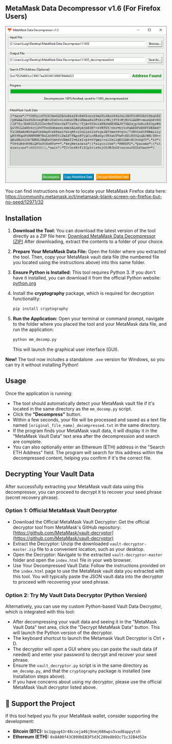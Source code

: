 ## MetaMask Data Decompressor v1.6 (For Firefox Users)

![MetaMask Decompressor Screenshot](https://github.com/0xLuigi/metamask-data-decompresor/blob/main/images/screenshot.gif)

You can find instructions on how to locate your MetaMask Firefox data here: <br>
https://community.metamask.io/t/metamask-blank-screen-on-firefox-but-no-seed/12971/32

## Installation

1.  **Download the Tool:**
    You can download the latest version of the tool directly as a ZIP file here:
    [Download MetaMask Data Decompressor (ZIP)](https://github.com/0xLuigi/metamask-data-decompresor/archive/refs/heads/main.zip)
    After downloading, extract the contents to a folder of your choice.

2.  **Prepare Your MetaMask Data File:**
     Open the folder where you extracted the tool. Then, copy your MetaMask vault data file (the numbered file you located using the instructions above) into this same   folder.

3.  **Ensure Python is Installed:**
    This tool requires Python 3. If you don't have it installed, you can download it from the official Python website: [python.org](https://www.python.org/downloads/)

4.  Install the **cryptography** package, which is required for decryption functionality:
     ```bash
    pip install cryptography
    ```

5.  **Run the Application:**
    Open your terminal or command prompt, navigate to the folder where you placed the tool and your MetaMask data file, and run the application:
    ```bash
    python mm_decomp.py
    ```
    This will launch the graphical user interface (GUI).

**New!** The tool now includes a standalone `.exe` version for Windows, so you can try it without installing Python! 

 ## Usage

Once the application is running:

* The tool should automatically detect your MetaMask vault file if it's located in the same directory as the `mm_decomp.py` script.
* Click the **"Decompress"** button.
* Within a few seconds, your file will be processed and saved as a text file named `[original_file_name]_decompressed.txt` in the same directory.
* If the program finds your MetaMask vault data, it will display it in the "MetaMask Vault Data" text area after the decompression and search are complete.
* You can also optionally enter an Ethereum (ETH) address in the "Search ETH Address" field. The program will search for this address within the decompressed content, helping you confirm if it's the correct file.

## Decrypting Your Vault Data

After successfully extracting your MetaMask vault data using this decompressor, you can proceed to decrypt it to recover your seed phrase (secret recovery phrase).

### Option 1: Official MetaMask Vault Decryptor
- Download the Official MetaMask Vault Decryptor:
  Get the official decryptor tool from MetaMask's GitHub repository:
  [https://github.com/MetaMask/vault-decryptor](https://github.com/MetaMask/vault-decryptor)
- Extract the Decryptor: Unzip the downloaded `vault-decryptor-master.zip` file to a convenient location, such as your desktop.
- Open the Decryptor: Navigate to the extracted `vault-decryptor-master` folder and open the `index.html` file in your web browser.
- Use Your Decompressed Vault Data: Follow the instructions provided on the `index.html` page to use the MetaMask vault data you extracted with this tool. You will typically paste the JSON vault data into the decryptor to proceed with recovering your seed phrase.

### Option 2: Try My Vault Data Decryptor (Python Version)
Alternatively, you can use my custom Python-based Vault Data Decryptor, which is integrated with this tool:
- After decompressing your vault data and seeing it in the "MetaMask Vault Data" text area, click the "Decrypt MetaMask Data" button. This will launch the Python version of the decryptor.
- The keyboard shortcut to launch the Metamask Vault Decryptor is Ctrl + D.
- The decryptor will open a GUI where you can paste the vault data (if needed) and enter your password to decrypt and recover your seed phrase.
- Ensure the `vault_decryptor.py` script is in the same directory as `mm_decomp.py`, and that the `cryptography` package is installed (see Installation steps above).
- If you have concerns about using my decryptor, please use the official MetaMask Vault decryptor listed above.

 ## 💖 Support the Project

If this tool helped you fix your MetaMask wallet, consider supporting the development:

- **Bitcoin (BTC):** `bc1qgug43r48cceja46j9nmj686wps5vad8appytsh`
- **Ethereum (ETH):** `0x8A00f43C099bEB3F5d3C289e8b93c71c32B4d52e`     

